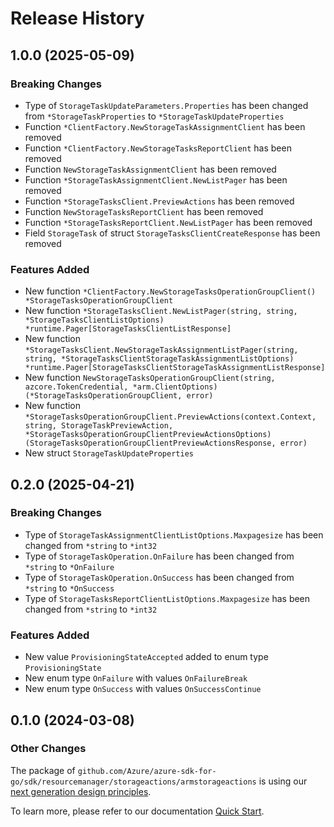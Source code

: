 # Release History

## 1.0.0 (2025-05-09)
### Breaking Changes

- Type of `StorageTaskUpdateParameters.Properties` has been changed from `*StorageTaskProperties` to `*StorageTaskUpdateProperties`
- Function `*ClientFactory.NewStorageTaskAssignmentClient` has been removed
- Function `*ClientFactory.NewStorageTasksReportClient` has been removed
- Function `NewStorageTaskAssignmentClient` has been removed
- Function `*StorageTaskAssignmentClient.NewListPager` has been removed
- Function `*StorageTasksClient.PreviewActions` has been removed
- Function `NewStorageTasksReportClient` has been removed
- Function `*StorageTasksReportClient.NewListPager` has been removed
- Field `StorageTask` of struct `StorageTasksClientCreateResponse` has been removed

### Features Added

- New function `*ClientFactory.NewStorageTasksOperationGroupClient() *StorageTasksOperationGroupClient`
- New function `*StorageTasksClient.NewListPager(string, string, *StorageTasksClientListOptions) *runtime.Pager[StorageTasksClientListResponse]`
- New function `*StorageTasksClient.NewStorageTaskAssignmentListPager(string, string, *StorageTasksClientStorageTaskAssignmentListOptions) *runtime.Pager[StorageTasksClientStorageTaskAssignmentListResponse]`
- New function `NewStorageTasksOperationGroupClient(string, azcore.TokenCredential, *arm.ClientOptions) (*StorageTasksOperationGroupClient, error)`
- New function `*StorageTasksOperationGroupClient.PreviewActions(context.Context, string, StorageTaskPreviewAction, *StorageTasksOperationGroupClientPreviewActionsOptions) (StorageTasksOperationGroupClientPreviewActionsResponse, error)`
- New struct `StorageTaskUpdateProperties`


## 0.2.0 (2025-04-21)
### Breaking Changes

- Type of `StorageTaskAssignmentClientListOptions.Maxpagesize` has been changed from `*string` to `*int32`
- Type of `StorageTaskOperation.OnFailure` has been changed from `*string` to `*OnFailure`
- Type of `StorageTaskOperation.OnSuccess` has been changed from `*string` to `*OnSuccess`
- Type of `StorageTasksReportClientListOptions.Maxpagesize` has been changed from `*string` to `*int32`

### Features Added

- New value `ProvisioningStateAccepted` added to enum type `ProvisioningState`
- New enum type `OnFailure` with values `OnFailureBreak`
- New enum type `OnSuccess` with values `OnSuccessContinue`


## 0.1.0 (2024-03-08)
### Other Changes

The package of `github.com/Azure/azure-sdk-for-go/sdk/resourcemanager/storageactions/armstorageactions` is using our [next generation design principles](https://azure.github.io/azure-sdk/general_introduction.html).

To learn more, please refer to our documentation [Quick Start](https://aka.ms/azsdk/go/mgmt).